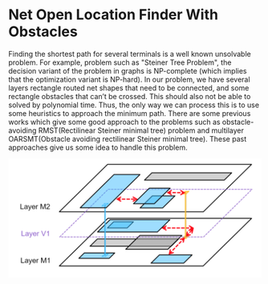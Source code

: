 # Net Open Location Finder With Obstacles

Finding the shortest path for several terminals is a well known unsolvable problem. For example, problem such as "Steiner Tree Problem", the decision variant of the problem in graphs is NP-complete (which implies that the optimization variant is NP-hard). In our problem, we have several layers rectangle routed net shapes that need to be connected, and some rectangle obstacles that can’t be crossed. This should also not be able to solved by polynomial time. Thus, the only way we can process this is to use some heuristics to approach the minimum path. There are some previous works which give some good approach to the problems such as obstacle-avoiding RMST(Rectilinear Steiner minimal tree) problem and multilayer OARSMT(Obstacle avoiding rectilinear Steiner minimal tree). These past approaches give us some idea to handle this problem.

![image](https://github.com/muachilin/Net-Open-Location-Finder-With-Obstacles/blob/master/problem_example.png)
